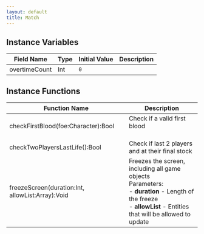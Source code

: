 ```yaml
---
layout: default
title: Match
---
```


## Instance Variables

| Field Name | Type | Initial Value | Description |
| ------------ | ------ | --------------- | ------------- |
| overtimeCount | Int | `0` |  |


## Instance Functions

| Function Name | Description |
| --------------- | ------------- |
| checkFirstBlood(foe:Character):Bool | Check if a valid first blood<br> <br> |
| checkTwoPlayersLastLife():Bool | Check if last 2 players and at their final stock |
| freezeScreen(duration:Int, allowList:Array<GameObject>):Void | Freezes the screen, including all game objects<br>Parameters:<br>- **duration** - Length of the freeze<br>- **allowList** - Entities that will be allowed to update |
